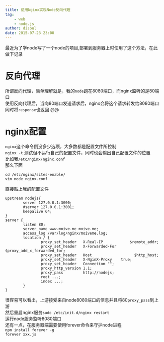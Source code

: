 ```yaml
---
title: 使用Nginx实现Node反向代理
tag:
    - web
    - node.js
author: disoul
date: 2015-07-23 23:00
---
```


最近为了学node写了一个node的项目,部署到服务器上时使用了这个方法，在此做下记录    

# 反向代理
所谓反向代理，简单理解就是，我的`node`跑在8080端口，而nginx监听的是80端口   
使用反向代理后，当向80端口发送请求后，nginx会将这个请求转发给8080端口  
同时将`response`也返回
@@
# nginx配置
`nginx`这个命令倒没多少选项，大多数都是配置文件所控制  
`nginx -t` 测试但不运行自己的配置文件，同时也会输出自己配置文件的位置  
比如我`/etc/nginx/nginx.conf`  
那么下面  

```shell
cd /etc/nginx/sites-enable/
vim node_nginx.conf
```
直接贴上我的配置文件

```config
upstream nodejs{
        server 127.0.0.1:3000;
        #server 127.0.0.1:3001;
        keepalive 64;
}
server {
        listen 80;
        server_name www.moive.me moive.me;
        access_log /var/log/nginx/moiveme.log;
        location / {
                proxy_set_header   X-Real-IP            $remote_addr;
                proxy_set_header   X-Forwarded-For  $proxy_add_x_forwarded_for;
                proxy_set_header   Host                   $http_host;
                proxy_set_header   X-NginX-Proxy    true;
                proxy_set_header   Connection "";
                proxy_http_version 1.1;
                proxy_pass         http://nodejs;
                root ...;
                index ...;
        }
}
```
很容易可以看出，上游接受来自node8080端口的信息并且将80`proxy_pass`到上游   
然后重启nginx服务`sudo /etc/init.d/nginx restart`    
运行node服务监听8080端口   
还有一点，在服务器端需要使用forever命令来守护node进程   
`npm install forever -g`   
`forever xxx.js`
